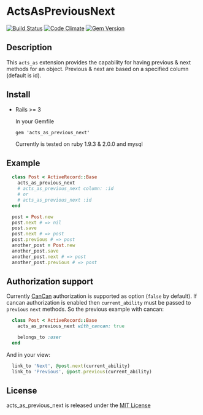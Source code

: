 # ActsAsPreviousNext

[![Build Status](https://travis-ci.org/chief/acts_as_previous_next.png?branch=master)](https://travis-ci.org/chief/acts_as_previous_next)
[![Code Climate](https://codeclimate.com/github/chief/acts_as_previous_next.png)](https://codeclimate.com/github/chief/acts_as_previous_next)
[![Gem Version](https://badge.fury.io/rb/acts_as_previous_next.png)](http://badge.fury.io/rb/acts_as_previous_next)

## Description

This `acts_as` extension provides the capability for having previous & next methods
for an object. Previous & next are based on a specified column (default is id).

## Install

* Rails >= 3

  In your Gemfile

    `gem 'acts_as_previous_next'`

  Currently is tested on ruby 1.9.3 & 2.0.0 and mysql

## Example

```ruby
  class Post < ActiveRecord::Base
    acts_as_previous_next
    # acts_as_previous_next column: :id
    # or
    # acts_as_previous_next :id
  end

  post = Post.new
  post.next # => nil
  post.save
  post.next # => post
  post.previous # => post
  another_post = Post.new
  another_post.save
  another_post.next # => post
  another_post.previous # => post
```

## Authorization support

Currently [CanCan](https://github.com/ryanb/cancan) authorization is supported
as option (`false` by default). If cancan authorization is enabled then `current_ability`
must be passed to `previous` `next` methods. So the previous example with cancan:

```ruby
  class Post < ActiveRecord::Base
    acts_as_previous_next with_cancan: true

    belongs_to :user
  end
```

And in your view:

```ruby
  link_to 'Next', @post.next(current_ability)
  link_to 'Previous', @post.previous(current_ability)
```

## License

acts_as_previous_next is released under the [MIT License](http://opensource.org/licenses/MIT)

